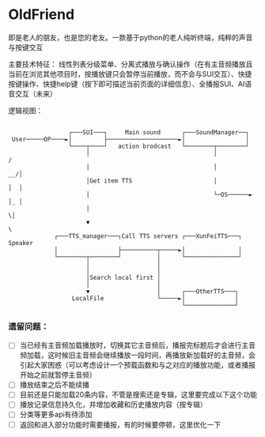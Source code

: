 # OldFriend
即是老人的朋友，也是您的老友。一款基于python的老人纯听终端，纯粹的声音与按键交互

主要技术特征：
线性列表分级菜单、分离式播放与确认操作（在有主音频播放且当前在浏览其他项目时，按播放键只会暂停当前播放，而不会与SUI交互）、快捷按键操作、快捷help键（按下即可描述当前页面的详细信息）、全播报SUI、AI语音交互（未来）

逻辑视图：
```
                                                                            
                 ┌───SUI───┐     Main sound      ┌───SoundManager──┐
 User─────OP────►│         ├────────────────────►│                 │
                 └────┬────┘   action brodcast   └────────┬────────┘
                      │                                   │              /
                      │                                   │           __/│
                      │Get item TTS                       │           │  │
                      │                                   └─OS──────► │_ │
                      │                                                 \│
                      ▼                                                  \
             ┌───TTS_manager───┐Call TTS servers ┌───XunFeiTTS───┐   Speaker
             │                 ├──────────┬─────►│               │
             └────────┬────────┘          │      └───────────────┘
                      │                   │
                      │                   │
                      │Search local first │
                      │                   │
                      ▼                   │      ┌───OtherTTS───┐
                  LocalFile               └─────►│              │
                                                 └──────────────┘
```

### 遗留问题：
- [ ] 当已经有主音频加载播放时，切换其它主音频后，播报完标题后才会进行主音频加载，这时候旧主音频会继续播放一段时间，再播放新加载好的主音频，会引起大家困惑（可以考虑设计一个预载函数和与之对应的播放功能，或者播报开始之前就暂停主音频）
- [ ] 播放结束之后不能续播
- [ ] 目前还是只能加载20条内容，不管是搜索还是专辑，这里要完成以下这个功能
- [ ] 播放记录信息持久化，并增加收藏和历史播放内容（按专辑）
- [ ] 分类等更多api有待添加
- [ ] 返回和进入部分功能时需要播报，有的时候要停顿，这里优化一下
